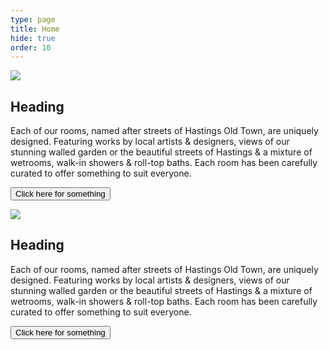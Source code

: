 ```yaml
---
type: page
title: Home
hide: true
order: 10
---
```

![](/assets/img/our-rooms-hero.jpg)

<div>

## Heading

Each of our rooms, named after streets of Hastings Old Town, are uniquely designed. Featuring works by local artists & designers, views of our stunning walled garden or the beautiful streets of Hastings & a mixture of wetrooms, walk-in showers & roll-top baths. Each room has been carefully curated to offer something to suit everyone.

<button>Click here for something</button>

</div>



![](/assets/img/our-rooms-hero.jpg)

<div>

## Heading

Each of our rooms, named after streets of Hastings Old Town, are uniquely designed. Featuring works by local artists & designers, views of our stunning walled garden or the beautiful streets of Hastings & a mixture of wetrooms, walk-in showers & roll-top baths. Each room has been carefully curated to offer something to suit everyone.

<button>Click here for something</button>

</div>
